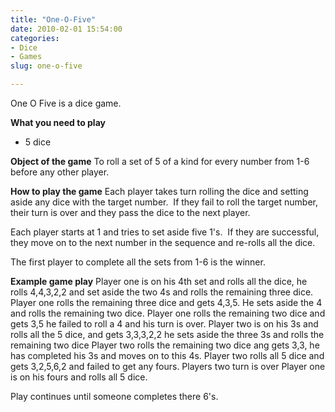 ```yaml
---
title: "One-O-Five"
date: 2010-02-01 15:54:00
categories:
- Dice
- Games
slug: one-o-five

---
```


One O Five is a dice game.

<strong>What you need to play</strong>
<ul>
	<li>5 dice</li>
</ul>
<strong>Object of the game</strong>
To roll a set of 5 of a kind for every number from 1-6 before any other player.

<strong>How to play the game</strong>
Each player takes turn rolling the dice and setting aside any dice with the target number.  If they fail to roll the target number, their turn is over and they pass the dice to the next player.

Each player starts at 1 and tries to set aside five 1's.  If they are successful, they move on to the next number in the sequence and re-rolls all the dice.

The first player to complete all the sets from 1-6 is the winner.

<strong>Example game play</strong>
Player one is on his 4th set and rolls all the dice, he rolls 4,4,3,2,2 and set aside the two 4s and rolls the remaining three dice.
Player one rolls the remaining three dice and gets 4,3,5. He sets aside the 4 and rolls the remaining two dice.
Player one rolls the remaining two dice and gets 3,5 he failed to roll a 4 and his turn is over.
Player two is on his 3s and rolls all the 5 dice, and gets 3,3,3,2,2 he sets aside the three 3s and rolls the remaining two dice
Player two rolls the remaining two dice ang gets 3,3, he has completed his 3s and moves on to this 4s.
Player two rolls all 5 dice and gets 3,2,5,6,2 and failed to get any fours. Players two turn is over
Player one is on his fours and rolls all 5 dice.

Play continues until someone completes there 6's.
